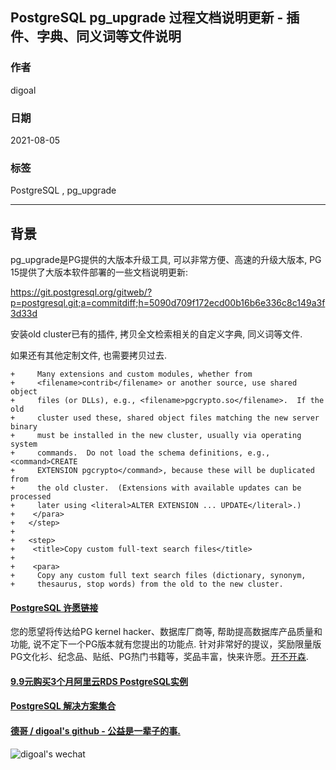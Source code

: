 ## PostgreSQL pg_upgrade 过程文档说明更新 - 插件、字典、同义词等文件说明   
  
### 作者  
digoal  
  
### 日期  
2021-08-05   
  
### 标签  
PostgreSQL , pg_upgrade   
  
----  
  
## 背景  
pg_upgrade是PG提供的大版本升级工具, 可以非常方便、高速的升级大版本, PG 15提供了大版本软件部署的一些文档说明更新:   
  
https://git.postgresql.org/gitweb/?p=postgresql.git;a=commitdiff;h=5090d709f172ecd00b16b6e336c8c149a3f3d33d  
  
安装old cluster已有的插件, 拷贝全文检索相关的自定义字典, 同义词等文件.   
  
如果还有其他定制文件, 也需要拷贝过去.  
  
```  
+     Many extensions and custom modules, whether from  
+     <filename>contrib</filename> or another source, use shared object  
+     files (or DLLs), e.g., <filename>pgcrypto.so</filename>.  If the old  
+     cluster used these, shared object files matching the new server binary  
+     must be installed in the new cluster, usually via operating system  
+     commands.  Do not load the schema definitions, e.g., <command>CREATE  
+     EXTENSION pgcrypto</command>, because these will be duplicated from  
+     the old cluster.  (Extensions with available updates can be processed  
+     later using <literal>ALTER EXTENSION ... UPDATE</literal>.)  
+    </para>  
+   </step>  
+  
+   <step>  
+    <title>Copy custom full-text search files</title>  
+  
+    <para>  
+     Copy any custom full text search files (dictionary, synonym,  
+     thesaurus, stop words) from the old to the new cluster.  
```  
  
  
#### [PostgreSQL 许愿链接](https://github.com/digoal/blog/issues/76 "269ac3d1c492e938c0191101c7238216")
您的愿望将传达给PG kernel hacker、数据库厂商等, 帮助提高数据库产品质量和功能, 说不定下一个PG版本就有您提出的功能点. 针对非常好的提议，奖励限量版PG文化衫、纪念品、贴纸、PG热门书籍等，奖品丰富，快来许愿。[开不开森](https://github.com/digoal/blog/issues/76 "269ac3d1c492e938c0191101c7238216").  
  
  
#### [9.9元购买3个月阿里云RDS PostgreSQL实例](https://www.aliyun.com/database/postgresqlactivity "57258f76c37864c6e6d23383d05714ea")
  
  
#### [PostgreSQL 解决方案集合](https://yq.aliyun.com/topic/118 "40cff096e9ed7122c512b35d8561d9c8")
  
  
#### [德哥 / digoal's github - 公益是一辈子的事.](https://github.com/digoal/blog/blob/master/README.md "22709685feb7cab07d30f30387f0a9ae")
  
  
![digoal's wechat](../pic/digoal_weixin.jpg "f7ad92eeba24523fd47a6e1a0e691b59")
  
